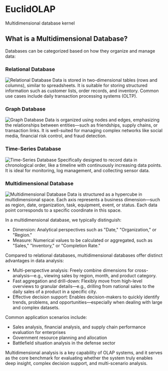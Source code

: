<!-- [阅读中文版本](README_zh-CN.md) -->

# EuclidOLAP
Multidimensional database kernel

## What is a Multidimensional Database?

Databases can be categorized based on how they organize and manage data:

### Relational Database
![Relational Database](https://euclidolap-presentations.oss-us-west-1.aliyuncs.com/img/relational_database.png "Relational Database")
Data is stored in two-dimensional tables (rows and columns), similar to spreadsheets. It is suitable for storing structured information such as customer lists, order records, and inventory. Common use cases include daily transaction processing systems (OLTP).

### Graph Database
![Graph Database](https://euclidolap-presentations.oss-us-west-1.aliyuncs.com/img/graph_database.png "Graph Database")
Data is organized using nodes and edges, emphasizing the relationships between entities—such as friendships, supply chains, or transaction links. It is well-suited for managing complex networks like social media, financial risk control, and fraud detection.

### Time-Series Database
![Time-Series Database](https://euclidolap-presentations.oss-us-west-1.aliyuncs.com/img/time-series_database.png "Time-Series Database")
Specifically designed to record data in chronological order, like a timeline with continuously increasing data points. It is ideal for monitoring, log management, and collecting sensor data.

### Multidimensional Database
![Multidimensional Database](https://euclidolap-presentations.oss-us-west-1.aliyuncs.com/img/multidimensional_database.png "Multidimensional Database")
Data is structured as a hypercube in multidimensional space. Each axis represents a business dimension—such as region, date, organization, task, equipment, event, or status. Each data point corresponds to a specific coordinate in this space.

In a multidimensional database, we typically distinguish:
- Dimension: Analytical perspectives such as "Date," "Organization," or "Region."
- Measure: Numerical values to be calculated or aggregated, such as "Sales," "Inventory," or "Completion Rate."

Compared to relational databases, multidimensional databases offer distinct advantages in data analysis:
- Multi-perspective analysis: Freely combine dimensions for cross-analysis—e.g., viewing sales by region, month, and product category.
- Fast aggregation and drill-down: Flexibly move from high-level overviews to granular details—e.g., drilling from national sales to the daily sales of a product in a specific city.
- Effective decision support: Enables decision-makers to quickly identify trends, problems, and opportunities—especially when dealing with large and complex datasets.

Common application scenarios include:
- Sales analysis, financial analysis, and supply chain performance evaluation for enterprises
- Government resource planning and allocation
- Battlefield situation analysis in the defense sector

Multidimensional analysis is a key capability of OLAP systems, and it serves as the core benchmark for evaluating whether the system truly enables deep insight, complex decision support, and multi-scenario analysis.
